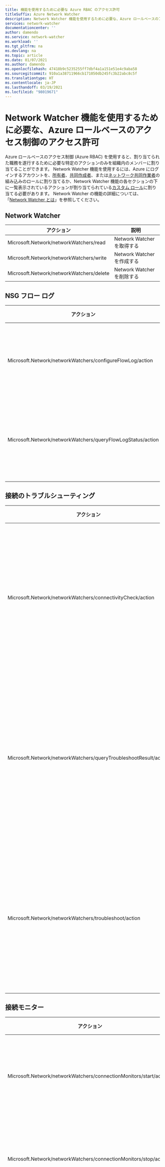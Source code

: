 ```yaml
---
title: 機能を使用するために必要な Azure RBAC のアクセス許可
titleSuffix: Azure Network Watcher
description: Network Watcher 機能を使用するために必要な、Azure ロールベースのアクセス制御のアクセス許可について説明します。
services: network-watcher
documentationcenter: ''
author: damendo
ms.service: network-watcher
ms.workload: ''
ms.tgt_pltfrm: na
ms.devlang: na
ms.topic: article
ms.date: 01/07/2021
ms.author: damendo
ms.openlocfilehash: 47418b9c5235255ff7dbf4a1a151e51e4c9aba58
ms.sourcegitcommit: 910a1a38711966cb171050db245fc3b22abc8c5f
ms.translationtype: HT
ms.contentlocale: ja-JP
ms.lasthandoff: 03/19/2021
ms.locfileid: "98019671"
---
```

# <a name="azure-role-based-access-control-permissions-required-to-use-network-watcher-capabilities"></a>Network Watcher 機能を使用するために必要な、Azure ロールベースのアクセス制御のアクセス許可

Azure ロールベースのアクセス制御 (Azure RBAC) を使用すると、割り当てられた職務を遂行するために必要な特定のアクションのみを組織内のメンバーに割り当てることができます。 Network Watcher 機能を使用するには、Azure にログインするアカウントを、[所有者](../role-based-access-control/built-in-roles.md?toc=%2fazure%2fnetwork-watcher%2ftoc.json#owner)、[共同作成者](../role-based-access-control/built-in-roles.md?toc=%2fazure%2fnetwork-watcher%2ftoc.json#contributor)、または[ネットワーク共同作業者](../role-based-access-control/built-in-roles.md?toc=%2fazure%2fnetwork-watcher%2ftoc.json#network-contributor)の組み込みのロールに割り当てるか、Network Watcher 機能の各セクションの下に一覧表示されているアクションが割り当てられている[カスタム ロール](../role-based-access-control/custom-roles.md?toc=%2fazure%2fnetwork-watcher%2ftoc.json)に割り当てる必要があります。 Network Watcher の機能の詳細については、「[Network Watcher とは](network-watcher-monitoring-overview.md)」を参照してください。

## <a name="network-watcher"></a>Network Watcher

| アクション                                                              | 説明                                                           |
| ---------                                                           | -------------                                                  |
| Microsoft.Network/networkWatchers/read                              | Network Watcher を取得する                                          |
| Microsoft.Network/networkWatchers/write                             | Network Watcher を作成する                             |
| Microsoft.Network/networkWatchers/delete                            | Network Watcher を削除する                                       |

## <a name="nsg-flow-logs"></a>NSG フロー ログ

| アクション                                                              | 説明                                                           |
| ---------                                                           | -------------                                                  |
| Microsoft.Network/networkWatchers/configureFlowLog/action           | フロー ログを構成する                                           |
| Microsoft.Network/networkWatchers/queryFlowLogStatus/action         | フロー ログのクエリ状態                                    |

## <a name="connection-troubleshoot"></a>接続のトラブルシューティング

| アクション                                                              | 説明                                                           |
| ---------                                                           | -------------                                                  |
| Microsoft.Network/networkWatchers/connectivityCheck/action          | 接続のトラブルシューティング テストの開始
| Microsoft.Network/networkWatchers/queryTroubleshootResult/action    | 接続のトラブルシューティング テストのクエリ結果                |
| Microsoft.Network/networkWatchers/troubleshoot/action               | 接続のトラブルシューティング テストの実行                             |

## <a name="connection-monitor"></a>接続モニター

| アクション                                                              | 説明                                                           |
| ---------                                                           | -------------                                                  |
| Microsoft.Network/networkWatchers/connectionMonitors/start/action   | 接続モニターを起動する                                     |
| Microsoft.Network/networkWatchers/connectionMonitors/stop/action    | 接続モニターを停止する                                      |
| Microsoft.Network/networkWatchers/connectionMonitors/query/action   | 接続モニターのクエリを実行する                                     |
| Microsoft.Network/networkWatchers/connectionMonitors/read           | 接続モニターを取得する                                       |
| Microsoft.Network/networkWatchers/connectionMonitors/write          | 接続モニターを作成する                                    |
| Microsoft.Network/networkWatchers/connectionMonitors/delete         | 接続モニターを削除する                                    |

## <a name="packet-capture"></a>パケット キャプチャ

| アクション                                                              | 説明                                                           |
| ---------                                                           | -------------                                                  |
| Microsoft.Network/networkWatchers/packetCaptures/queryStatus/action | パケット キャプチャの状態のクエリを実行する                           |
| Microsoft.Network/networkWatchers/packetCaptures/stop/action        | パケット キャプチャを停止する                                          |
| Microsoft.Network/networkWatchers/packetCaptures/read               | パケット キャプチャを取得する                                           |
| Microsoft.Network/networkWatchers/packetCaptures/write              | パケット キャプチャを作成する                                        |
| Microsoft.Network/networkWatchers/packetCaptures/delete             | パケット キャプチャを削除する                                        |

## <a name="ip-flow-verify"></a>IP フロー検証

| アクション                                                              | 説明                                                           |
| ---------                                                           | -------------                                                  |
| Microsoft.Network/networkWatchers/ipFlowVerify/action               | IP フローを確認する                                              |

## <a name="next-hop"></a>次のホップ

| アクション                                                              | 説明                                                           |
| ---------                                                           | -------------                                                  |
| Microsoft.Network/networkWatchers/nextHop/action                    | VM から次ホップを取得する                                     |

## <a name="network-security-group-view"></a>ネットワーク セキュリティ グループ ビュー

| アクション                                                              | 説明                                                           |
| ---------                                                           | -------------                                                  |
| Microsoft.Network/networkWatchers/securityGroupView/action          | セキュリティ グループを表示する                                           |

## <a name="topology"></a>トポロジ

| アクション                                                              | 説明                                                           |
| ---------                                                           | -------------                                                  |
| Microsoft.Network/networkWatchers/topology/action                   | トポロジを取得する                                                   |
| Microsoft.Network/networkWatchers/topology/read                     | 同上                                                  |

## <a name="reachability-report"></a>到達可能性レポート

| アクション                                                              | 説明                                                           |
| ---------                                                           | -------------                                                  |
| Microsoft.Network/networkWatchers/azureReachabilityReport/action    | Azure 到達可能性レポートを取得する                               |


## <a name="additional-actions"></a>追加のアクション

Network Watcher 機能には、次のアクションも必要です。

| アクション                                                           | 説明                                                    |
| ---------                                                           | -------------                                                  |
| Microsoft.Authorization/\*/Read                                     | Azure ロールの割り当てとポリシー定義のフェッチに使用されます          |
| Microsoft.Resources/subscriptions/resourceGroups/Read               | サブスクリプションのすべてのリソース グループの列挙に使用されます    |
| Microsoft.Storage/storageAccounts/Read                              | 指定したストレージ アカウントのプロパティの取得に使用されます   |
| Microsoft.Storage/storageAccounts/listServiceSas/Action、 </br> Microsoft.Storage/storageAccounts/listAccountSas/Action、 <br> Microsoft.Storage/storageAccounts/listKeys/Action| [ストレージ アカウントへのセキュリティで保護されたアクセス](../storage/common/storage-sas-overview.md)およびストレージ アカウントへの書き込みを有効にした、Shared Access Signature (SAS) のフェッチに使用されます |
| Microsoft.Compute/virtualMachines/Read、 </br> Microsoft.Compute/virtualMachines/Write| VM へのログイン、パケットの取得、そのストレージ アカウントへのアップロードに使用されます|
| Microsoft.Compute/virtualMachines/extensions/Read </br> Microsoft.Compute/virtualMachines/extensions/Write| Network Watcher 拡張機能が存在するかどうかの確認と必要に応じたインストールに使用されます |
| Microsoft.Compute/virtualMachineScaleSets/Read、 </br> Microsoft.Compute/virtualMachineScaleSets/Write| 仮想マシンのスケール セットへのアクセス、パケットの取得、およびそのストレージ アカウントへのアップロードに使用されます|
| Microsoft.Compute/virtualMachineScaleSets/extensions/Read、 </br> Microsoft.Compute/virtualMachineScaleSets/extensions/Write| Network Watcher 拡張機能が存在するかどうかの確認と必要に応じたインストールに使用されます |
| Microsoft.Insights/alertRules/*                                     | メトリック アラートの設定に使用されます                                     |
| Microsoft.Support/*                                                 | Network Watcher からのサポート チケットの作成および更新に使用されます |